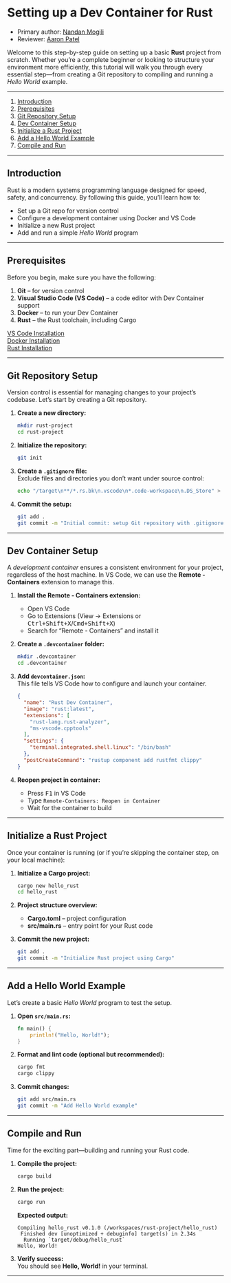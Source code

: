 # Setting up a Dev Container for Rust
* Primary author: [Nandan Mogili](https://github.com/nandanmogili)
* Reviewer: [Aaron Patel](https://github.com/arpatell)



Welcome to this step-by-step guide on setting up a basic **Rust** project from scratch. Whether you’re a complete beginner or looking to structure your environment more efficiently, this tutorial will walk you through every essential step—from creating a Git repository to compiling and running a _Hello World_ example.

---

1. [Introduction](#introduction)  
2. [Prerequisites](#prerequisites)  
3. [Git Repository Setup](#git-repository-setup)  
4. [Dev Container Setup](#dev-container-setup)  
5. [Initialize a Rust Project](#initialize-a-rust-project)  
6. [Add a Hello World Example](#add-a-hello-world-example)  
7. [Compile and Run](#compile-and-run)  


---

## Introduction

Rust is a modern systems programming language designed for speed, safety, and concurrency. By following this guide, you’ll learn how to:

- Set up a Git repo for version control  
- Configure a development container using Docker and VS Code  
- Initialize a new Rust project
- Add and run a simple _Hello World_ program  

---

## Prerequisites

Before you begin, make sure you have the following:

1. **Git** – for version control   
2. **Visual Studio Code (VS Code)** – a code editor with Dev Container support  
3. **Docker** – to run your Dev Container  
4. **Rust** – the Rust toolchain, including Cargo  


[VS Code Installation](https://code.visualstudio.com/docs/setup/setup-overview)  
[Docker Installation](https://docs.docker.com/get-docker/)  
[Rust Installation](https://www.rust-lang.org/tools/install)

---

## Git Repository Setup

Version control is essential for managing changes to your project’s codebase. Let’s start by creating a Git repository.

1. **Create a new directory:**

    ```bash
    mkdir rust-project
    cd rust-project
    ```

2. **Initialize the repository:**

    ```bash
    git init
    ```

3. **Create a `.gitignore` file:**  
   Exclude files and directories you don’t want under source control:

    ```bash
    echo "/target\n**/*.rs.bk\n.vscode\n*.code-workspace\n.DS_Store" > .gitignore
    ```

4. **Commit the setup:**

    ```bash
    git add .
    git commit -m "Initial commit: setup Git repository with .gitignore"
    ```

---

## Dev Container Setup

A *development container* ensures a consistent environment for your project, regardless of the host machine. In VS Code, we can use the **Remote - Containers** extension to manage this.

1. **Install the Remote - Containers extension:**
   - Open VS Code  
   - Go to Extensions (View → Extensions or <kbd>Ctrl+Shift+X</kbd>/<kbd>Cmd+Shift+X</kbd>)  
   - Search for “Remote - Containers” and install it  

2. **Create a `.devcontainer` folder:**

    ```bash
    mkdir .devcontainer
    cd .devcontainer
    ```

3. **Add `devcontainer.json`:**  
   This file tells VS Code how to configure and launch your container.

    ```json
    {
      "name": "Rust Dev Container",
      "image": "rust:latest",
      "extensions": [
        "rust-lang.rust-analyzer",
        "ms-vscode.cpptools"
      ],
      "settings": {
        "terminal.integrated.shell.linux": "/bin/bash"
      },
      "postCreateCommand": "rustup component add rustfmt clippy"
    }
    ```

4. **Reopen project in container:**  
   - Press <kbd>F1</kbd> in VS Code  
   - Type `Remote-Containers: Reopen in Container`  
   - Wait for the container to build  

---

## Initialize a Rust Project

Once your container is running (or if you’re skipping the container step, on your local machine):

1. **Initialize a Cargo project:**

    ```bash
    cargo new hello_rust
    cd hello_rust
    ```

2. **Project structure overview:**  
   - **Cargo.toml** – project configuration  
   - **src/main.rs** – entry point for your Rust code  

3. **Commit the new project:**

    ```bash
    git add .
    git commit -m "Initialize Rust project using Cargo"
    ```

---

## Add a Hello World Example

Let’s create a basic _Hello World_ program to test the setup.

1. **Open `src/main.rs`:**

    ```rust
    fn main() {
        println!("Hello, World!");
    }
    ```

2. **Format and lint code (optional but recommended):**

    ```bash
    cargo fmt
    cargo clippy
    ```

3. **Commit changes:**

    ```bash
    git add src/main.rs
    git commit -m "Add Hello World example"
    ```

---

## Compile and Run

Time for the exciting part—building and running your Rust code.

1. **Compile the project:**

    ```bash
    cargo build
    ```



2. **Run the project:**

    ```bash
    cargo run
    ```

    **Expected output:**

    ```
    Compiling hello_rust v0.1.0 (/workspaces/rust-project/hello_rust)
     Finished dev [unoptimized + debuginfo] target(s) in 2.34s
      Running `target/debug/hello_rust`
    Hello, World!
    ```

3. **Verify success:**  
   You should see **Hello, World!** in your terminal.

---